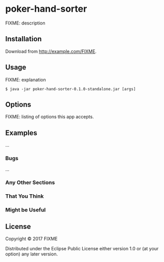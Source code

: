 # poker-hand-sorter

FIXME: description

## Installation

Download from http://example.com/FIXME.

## Usage

FIXME: explanation

    $ java -jar poker-hand-sorter-0.1.0-standalone.jar [args]

## Options

FIXME: listing of options this app accepts.

## Examples

...

### Bugs

...

### Any Other Sections
### That You Think
### Might be Useful

## License

Copyright © 2017 FIXME

Distributed under the Eclipse Public License either version 1.0 or (at
your option) any later version.

